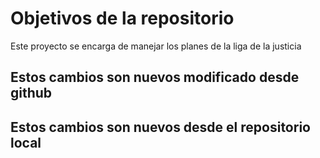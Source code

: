 # Objetivos de la repositorio

Este proyecto se encarga de manejar los planes de la liga de la justicia


## Estos cambios son nuevos modificado desde github
## Estos cambios son nuevos desde el repositorio local
